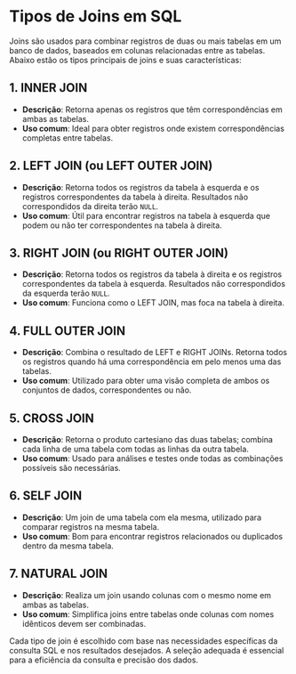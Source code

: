# Tipos de Joins em SQL

Joins são usados para combinar registros de duas ou mais tabelas em um banco de dados, baseados em colunas relacionadas entre as tabelas. Abaixo estão os tipos principais de joins e suas características:

## 1. INNER JOIN
- **Descrição**: Retorna apenas os registros que têm correspondências em ambas as tabelas.
- **Uso comum**: Ideal para obter registros onde existem correspondências completas entre tabelas.

## 2. LEFT JOIN (ou LEFT OUTER JOIN)
- **Descrição**: Retorna todos os registros da tabela à esquerda e os registros correspondentes da tabela à direita. Resultados não correspondidos da direita terão `NULL`.
- **Uso comum**: Útil para encontrar registros na tabela à esquerda que podem ou não ter correspondentes na tabela à direita.

## 3. RIGHT JOIN (ou RIGHT OUTER JOIN)
- **Descrição**: Retorna todos os registros da tabela à direita e os registros correspondentes da tabela à esquerda. Resultados não correspondidos da esquerda terão `NULL`.
- **Uso comum**: Funciona como o LEFT JOIN, mas foca na tabela à direita.

## 4. FULL OUTER JOIN
- **Descrição**: Combina o resultado de LEFT e RIGHT JOINs. Retorna todos os registros quando há uma correspondência em pelo menos uma das tabelas.
- **Uso comum**: Utilizado para obter uma visão completa de ambos os conjuntos de dados, correspondentes ou não.

## 5. CROSS JOIN
- **Descrição**: Retorna o produto cartesiano das duas tabelas; combina cada linha de uma tabela com todas as linhas da outra tabela.
- **Uso comum**: Usado para análises e testes onde todas as combinações possíveis são necessárias.

## 6. SELF JOIN
- **Descrição**: Um join de uma tabela com ela mesma, utilizado para comparar registros na mesma tabela.
- **Uso comum**: Bom para encontrar registros relacionados ou duplicados dentro da mesma tabela.

## 7. NATURAL JOIN
- **Descrição**: Realiza um join usando colunas com o mesmo nome em ambas as tabelas.
- **Uso comum**: Simplifica joins entre tabelas onde colunas com nomes idênticos devem ser combinadas.

Cada tipo de join é escolhido com base nas necessidades específicas da consulta SQL e nos resultados desejados. A seleção adequada é essencial para a eficiência da consulta e precisão dos dados.
